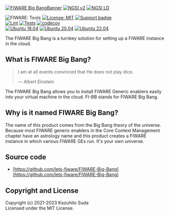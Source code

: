 [![FIWARE Big BangBanner](https://raw.githubusercontent.com/lets-fiware/FIWARE-Big-Bang/gh-pages/images/FIWARE-Big-Bang-non-free.png)](https://www.letsfiware.jp/)
[![NGSI v2](https://img.shields.io/badge/NGSI-v2-5dc0cf.svg)](https://fiware-ges.github.io/orion/api/v2/stable/)
[![NGSI LD](https://img.shields.io/badge/NGSI-LD-d6604d.svg)](https://www.etsi.org/deliver/etsi_gs/CIM/001_099/009/01.05.01_60/gs_CIM009v010501p.pdf)

![FIWARE: Tools](https://nexus.lab.fiware.org/repository/raw/public/badges/chapters/deployment-tools.svg)
[![License: MIT](https://img.shields.io/github/license/lets-fiware/FIWARE-Big-Bang.svg)](https://opensource.org/licenses/MIT)
[![Support badge](https://img.shields.io/badge/tag-fiware-orange.svg?logo=stackoverflow)](https://stackoverflow.com/questions/tagged/fiware+fi-bb)
<br/>
[![Lint](https://github.com/lets-fiware/FIWARE-Big-Bang/actions/workflows/lint.yml/badge.svg)](https://github.com/lets-fiware/FIWARE-Big-Bang/actions/workflows/lint.yml)
[![Tests](https://github.com/lets-fiware/FIWARE-Big-Bang/actions/workflows/ubuntu-latest.yml/badge.svg)](https://github.com/lets-fiware/FIWARE-Big-Bang/actions/workflows/ubuntu-latest.yml)
[![codecov](https://codecov.io/gh/lets-fiware/FIWARE-Big-Bang/branch/main/graph/badge.svg?token=OHFTT6TUIS)](https://codecov.io/gh/lets-fiware/FIWARE-Big-Bang)
<br/>
[![Ubuntu 18.04](https://github.com/lets-fiware/FIWARE-Big-Bang/actions/workflows/ubuntu-18.04.yml/badge.svg)](https://github.com/lets-fiware/FIWARE-Big-Bang/actions/workflows/ubuntu-18.04.yml)
[![Ubuntu 20.04](https://github.com/lets-fiware/FIWARE-Big-Bang/actions/workflows/ubuntu-20.04.yml/badge.svg)](https://github.com/lets-fiware/FIWARE-Big-Bang/actions/workflows/ubuntu-20.04.yml)
[![Ubuntu 22.04](https://github.com/lets-fiware/FIWARE-Big-Bang/actions/workflows/ubuntu-22.04.yml/badge.svg)](https://github.com/lets-fiware/FIWARE-Big-Bang/actions/workflows/ubuntu-22.04.yml)
<br/>

The FIWARE Big Bang is a turnkey solution for setting up a FIWARE instance in the cloud.

## What is FIWARE Big Bang?

> I am at all events convinced that He does not play dice.
>
> — Albert Einstein

The FIWARE Big Bang allows you to install FIWARE Generic enablers easily into your virtual machine in the cloud.
FI-BB stands for FIWARE Big Bang.

## Why is it named FIWARE Big Bang?

The name of this product comes from the Big Bang theory of the universe. Because most FIWARE generic enablers in
the Core Context Management chapter have an astrology name and this product creates a FIWARE instance in which
various FIWARE GEs run. It's your own universe.

## Source code 

-   [https://github.com/lets-fiware/FIWARE-Big-Bang](https://github.com/lets-fiware/FIWARE-Big-Bang)

## Copyright and License

Copyright (c) 2021-2023 Kazuhito Suda<br>
Licensed under the MIT License.
